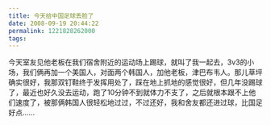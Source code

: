 ```yaml
---
title: 今天给中国足球丢脸了
date: 2008-09-19 20:44:22
permalink: 1221828262000
tags: 
---
```


今天室友见他老板在我们宿舍附近的运动场上踢球，就叫了我一起去，3v3的小场，我们俩再加一个美国人，对面两个韩国人，加他老板，津巴布韦人。那儿草坪确实很好，我那双钉鞋终于发挥用处了，踩在地上抓地的感觉很好，但几年没踢球了，最近也好久没去运动，跑了10分钟不到就体力不支了，之后就根本跟不上他们速度了，被那俩韩国人很轻松地过过，不过还好，我和舍友都还进过球，比国足好点……